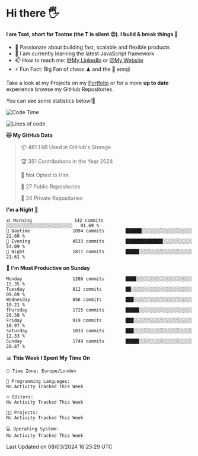 # Hi there :raised_hand_with_fingers_splayed:
#### I am Tsot, short for Tsotne (the T is silent :wink:). I build & break things :space_invader:
- :telescope: Passionate about building fast, scalable and flexible products
- :seedling: I am currently learning the latest JavaScript framework 
- :mailbox: How to reach me: [@My LinkedIn](https://www.linkedin.com/in/tsotne-gvadzabia/) or [@My Website](https://tsotne.co.uk/contact)
- :zap: Fun Fact: Big Fan of chess ♟ and the 👾 emoji

Take a look at my Projects on my [Portfolio](https://tsotne.co.uk/) or for a more **up to date** experience browse my GitHub Repositories.

You can see some statistics below!:space_invader:
<!--START_SECTION:waka-->
![Code Time](http://img.shields.io/badge/Code%20Time-761%20hrs%202%20mins-blue)

![Lines of code](https://img.shields.io/badge/From%20Hello%20World%20I%27ve%20Written-4.8%20million%20lines%20of%20code-blue)

**🐱 My GitHub Data** 

> 📦 461.1 kB Used in GitHub's Storage 
 > 
> 🏆 351 Contributions in the Year 2024
 > 
> 🚫 Not Opted to Hire
 > 
> 📜 27 Public Repositories 
 > 
> 🔑 24 Private Repositories 
 > 
**I'm a Night 🦉** 

```text
🌞 Morning                142 commits         ░░░░░░░░░░░░░░░░░░░░░░░░░   01.69 % 
🌆 Daytime                1894 commits        ██████░░░░░░░░░░░░░░░░░░░   22.60 % 
🌃 Evening                4533 commits        ██████████████░░░░░░░░░░░   54.09 % 
🌙 Night                  1811 commits        █████░░░░░░░░░░░░░░░░░░░░   21.61 % 
```
📅 **I'm Most Productive on Sunday** 

```text
Monday                   1286 commits        ████░░░░░░░░░░░░░░░░░░░░░   15.35 % 
Tuesday                  812 commits         ██░░░░░░░░░░░░░░░░░░░░░░░   09.69 % 
Wednesday                856 commits         ███░░░░░░░░░░░░░░░░░░░░░░   10.21 % 
Thursday                 1725 commits        █████░░░░░░░░░░░░░░░░░░░░   20.58 % 
Friday                   919 commits         ███░░░░░░░░░░░░░░░░░░░░░░   10.97 % 
Saturday                 1033 commits        ███░░░░░░░░░░░░░░░░░░░░░░   12.33 % 
Sunday                   1749 commits        █████░░░░░░░░░░░░░░░░░░░░   20.87 % 
```


📊 **This Week I Spent My Time On** 

```text
🕑︎ Time Zone: Europe/London

💬 Programming Languages: 
No Activity Tracked This Week

🔥 Editors: 
No Activity Tracked This Week

🐱‍💻 Projects: 
No Activity Tracked This Week

💻 Operating System: 
No Activity Tracked This Week
```


 Last Updated on 08/03/2024 16:25:29 UTC
<!--END_SECTION:waka-->
